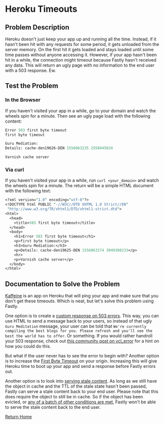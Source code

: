 # Heroku Timeouts

## Problem Description

Heroku doesn't just keep your app up and running all the time. Instead, if it hasn't been hit with any requests for some period, it gets unloaded from the server memory. On the first hit it gets loaded and stays loaded until some time passes without anyone accessing it. However, if your app hasn't been hit in a while, the connection might timeout because Fastly hasn't received any data. This will return an ugly page with no information to the end user with a 503 response. Ew.

## Test the Problem

### In the Browser

If you haven't visited your app in a while, go to your domain and watch the wheels spin for a minute. Then see an ugly page load with the following content:

```perl
Error 503 first byte timeout
first byte timeout

Guru Mediation:
Details: cache-den19626-DEN 1556063235 2558945834

Varnish cache server
```

### Via curl

If you haven't visited your app in a while, run `curl <your_domain>` and watch the wheels spin for a minute. The return will be a simple HTML document with the following text:

```perl
<?xml version="1.0" encoding="utf-8"?>
<!DOCTYPE html PUBLIC "-//W3C//DTD XHTML 1.0 Strict//EN"
 "http://www.w3.org/TR/xhtml1/DTD/xhtml1-strict.dtd">
<html>
  <head>
    <title>503 first byte timeout</title>
  </head>
  <body>
    <h1>Error 503 first byte timeout</h1>
    <p>first byte timeout</p>
    <h3>Guru Mediation:</h3>
    <p>Details: cache-den19625-DEN 1556063174 3049308233</p>
    <hr>
    <p>Varnish cache server</p>
  </body>
</html>
```

## Documentation to Solve the Problem

[Kaffeine](https://kaffeine.herokuapp.com/) is an app on Heroku that will ping your app and make sure that you don't get these timeouts. Which is neat, but let's solve this problem using Fastly.

One option is to create a [custom response on 503 errors](https://docs.fastly.com/guides/basic-configuration/creating-error-pages-with-custom-responses#creating-error-pages-for-404-and-503-errors). This way, you can use HTML to send a message back to your users, so instead of that ugly `Guru Meditation` message, your user can be told that `We're currently compiling the best blogs for you. Please refresh and you'll see the best the world has to offer`. Or something. If you would rather handroll your 503 response, check out [this community post on vcl_error](https://support.fastly.com/hc/en-us/community/posts/360040168631-How-Does-vcl-error-Work-) for a hint on how you could do this.

But what if the user never has to see the error to begin with? Another option is to increase the [First Byte Timeout](https://docs.fastly.com/guides/debugging/changing-connection-timeouts-to-your-origin) on your origin. Increasing this will give Heroku time to boot up your app and send a response before Fastly errors out.

Another option is to look into [serving stale content](https://docs.fastly.com/guides/performance-tuning/serving-stale-content). As long as we still have the object in cache and the TTL of the stale state hasn't been passed, Fastly can serve a stale content back to your end user. Please note that this does require the object to still be in cache. So if the object has been evicted, or [any of a batch of other conditions are met](https://docs.fastly.com/guides/performance-tuning/serving-stale-content#why-serving-stale-content-may-not-work-as-expected), Fastly won't be able to serve the stale content back to the end user.

[Return Home](https://github.com/squeemishly/practice_blogger)
